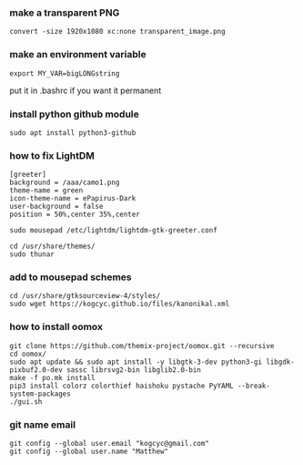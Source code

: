 ### make a transparent PNG ###

    convert -size 1920x1080 xc:none transparent_image.png

### make an environment variable ###

    export MY_VAR=bigLONGstring
put it in .bashrc if you want it permanent

### install python github module ###

    sudo apt install python3-github

### how to fix LightDM ###

    [greeter]
    background = /aaa/camo1.png
    theme-name = green
    icon-theme-name = ePapirus-Dark
    user-background = false
    position = 50%,center 35%,center

    sudo mousepad /etc/lightdm/lightdm-gtk-greeter.conf

    cd /usr/share/themes/
    sudo thunar

### add to mousepad schemes ###

    cd /usr/share/gtksourceview-4/styles/
    sudo wget https://kogcyc.github.io/files/kanonikal.xml

### how to install oomox ###

    git clone https://github.com/themix-project/oomox.git --recursive
    cd oomox/
    sudo apt update && sudo apt install -y libgtk-3-dev python3-gi libgdk-pixbuf2.0-dev sassc librsvg2-bin libglib2.0-bin
    make -f po.mk install
    pip3 install colorz colorthief haishoku pystache PyYAML --break-system-packages
    ./gui.sh 

### git name email

    git config --global user.email "kogcyc@gmail.com"
    git config --global user.name "Matthew"
    
